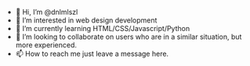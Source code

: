 - 👋 Hi, I’m @dnlmlszl
- 👀 I’m interested in web design development
- 🌱 I’m currently learning HTML/CSS/Javascript/Python
- 💞️ I’m looking to collaborate on users who are in a similar situation, but more experienced.
- 📫 How to reach me just leave a message here.

<!---
dnlmlszl/dnlmlszl is a ✨ special ✨ repository because its `README.md` (this file) appears on your GitHub profile.
You can click the Preview link to take a look at your changes.
--->
